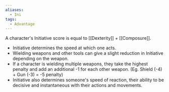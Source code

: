 ```yaml
---
aliases:
  - Ini
tags:
  - Advantage
---
```

A character's Initiative score is equal to [[Dexterity]] + [[Composure]].

- Initiative determines the speed at which one acts.
- Wielding weapons and other tools can give a slight reduction in Initiative depending on the weapon.
- If a character is wielding multiple weapons, they take the highest penalty and add an additional -1 for each other weapon. (Eg. Shield (-4) + Gun (-3) = -5 penalty)
- Initiative also determines someone's speed of reaction, their ability to be decisive and instantaneous with their actions and movements.